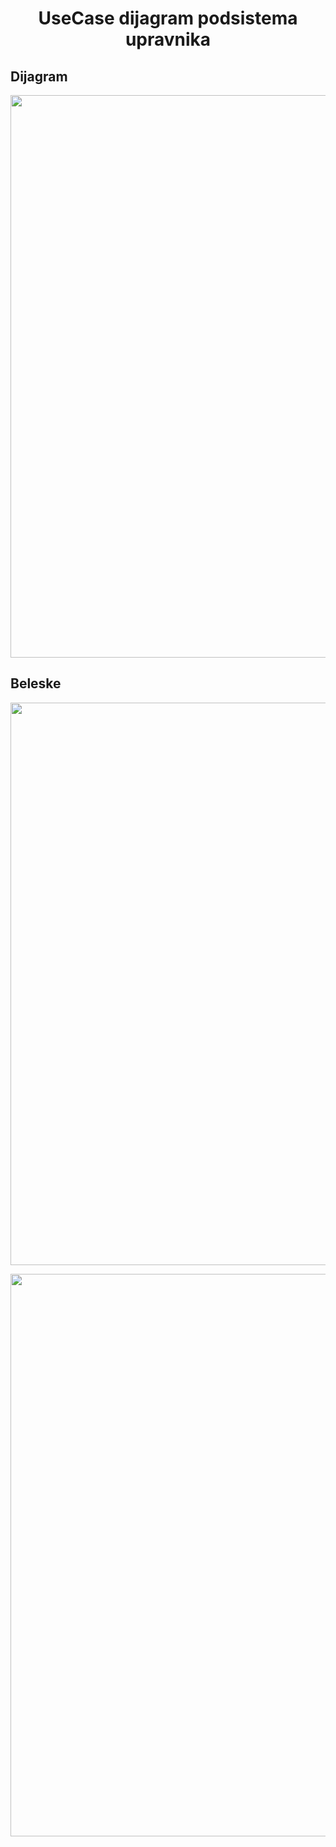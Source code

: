 <h1 align="center"> UseCase dijagram podsistema upravnika </h1>


## Dijagram

<p align="center">
  <img width="700" height="900" src="https://user-images.githubusercontent.com/45834270/77239426-d17e9d80-6bda-11ea-8789-8f260237f133.png">
</p>


## Beleske

<p align="center">
  <img width="600" height="900" src="https://user-images.githubusercontent.com/45834270/77239448-215d6480-6bdb-11ea-813c-b56b48ad80d3.png">
</p>

<p align="center">
  <img width="600" height="900" src="https://user-images.githubusercontent.com/45834270/77239446-1efb0a80-6bdb-11ea-8469-ce826da2f17d.png">
</p>


